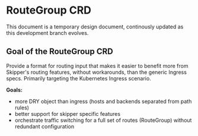 # RouteGroup CRD

This document is a temporary design document, continously updated as this development branch evolves.

## Goal of the RouteGroup CRD

Provide a format for routing input that makes it easier to benefit more from Skipper's routing features, without
workarounds, than the generic Ingress specs. Primarily targeting the Kubernetes Ingress scenario.

**Goals:**

- more DRY object than ingress (hosts and backends separated from path rules)
- better support for skipper specific features
- orchestrate traffic switching for a full set of routes (RouteGroup) without redundant configuration
